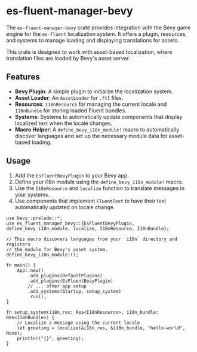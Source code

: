 # es-fluent-manager-bevy

The `es-fluent-manager-bevy` crate provides integration with the Bevy game engine for the `es-fluent` localization system. It offers a plugin, resources, and systems to manage loading and displaying translations for assets.

This crate is designed to work with asset-based localization, where translation files are loaded by Bevy's asset server.

## Features

-   **Bevy Plugin**: A simple plugin to initialize the localization system.
-   **Asset Loader**: An `AssetLoader` for `.ftl` files.
-   **Resources**: `I18nResource` for managing the current locale and `I18nBundle` for storing loaded Fluent bundles.
-   **Systems**: Systems to automatically update components that display localized text when the locale changes.
-   **Macro Helper**: A `define_bevy_i18n_module!` macro to automatically discover languages and set up the necessary module data for asset-based loading.

## Usage

1.  Add the `EsFluentBevyPlugin` to your Bevy app.
2.  Define your i18n module using the `define_bevy_i18n_module!` macro.
3.  Use the `I18nResource` and `localize` function to translate messages in your systems.
4.  Use components that implement `FluentText` to have their text automatically updated on locale change.

```rust,no_run
use bevy::prelude::*;
use es_fluent_manager_bevy::{EsFluentBevyPlugin, define_bevy_i18n_module, localize, I18nResource, I18nBundle};

// This macro discovers languages from your `i18n` directory and registers
// the module for Bevy's asset system.
define_bevy_i18n_module!();

fn main() {
    App::new()
        .add_plugins(DefaultPlugins)
        .add_plugins(EsFluentBevyPlugin)
        // ... other app setup
        .add_systems(Startup, setup_system)
        .run();
}

fn setup_system(i18n_res: Res<I18nResource>, i18n_bundle: Res<I18nBundle>) {
    // Localize a message using the current locale
    let greeting = localize(&i18n_res, &i18n_bundle, "hello-world", None);
    println!("{}", greeting);
}
```
